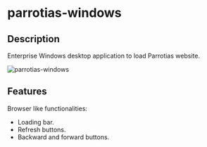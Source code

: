 # parrotias-windows

## Description
Enterprise Windows desktop application to load Parrotias website.

![parrotias-windows](https://github.com/Steelzen/parrotias-windows/assets/94742043/f5cc132c-7f08-4221-b036-caca38fa8d10)

## Features
Browser like functionalities: 
- Loading bar.
- Refresh buttons.
- Backward and forward buttons.
